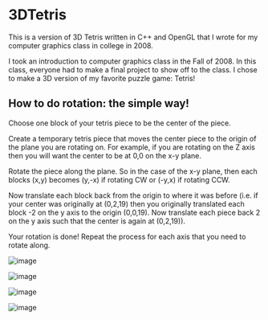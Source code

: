 # 3DTetris
This is a version of 3D Tetris written in C++ and OpenGL that I wrote for my computer graphics class in college in 2008. 

I took an introduction to computer graphics class in the Fall of 2008.  In this class, everyone had to make a final project to show off to the class.  I chose to make a 3D version of my favorite puzzle game: Tetris!

## How to do rotation: the simple way!

Choose one block of your tetris piece to be the center of the piece.

Create a temporary tetris piece that moves the center piece to the origin of the plane you are rotating on.  For example, if you are rotating on the Z axis then you will want the center to be at 0,0 on the x-y plane.

Rotate the piece along the plane.  So in the case of the x-y plane, then each blocks (x,y) becomes (y,-x) if rotating CW or (-y,x) if rotating CCW.

Now translate each block back from the origin to where it was before (i.e. if your center was originally at (0,2,19) then you originally translated each block -2 on the y axis to the origin (0,0,19).  Now translate each piece back 2 on the y axis such that the center is again at (0,2,19)).

Your rotation is done!  Repeat the process for each axis that you need to rotate along.


![image](https://cloud.githubusercontent.com/assets/690781/25533208/e17facda-2bfd-11e7-83c8-94a5e6b42e52.png)

![image](https://cloud.githubusercontent.com/assets/690781/25533219/ec52090a-2bfd-11e7-903e-9a4be6433612.png)

![image](https://cloud.githubusercontent.com/assets/690781/25533226/f256b698-2bfd-11e7-8278-af35a4466050.png)

![image](https://cloud.githubusercontent.com/assets/690781/25533234/f7a053b6-2bfd-11e7-8ed5-89db9a7e29e0.png)
